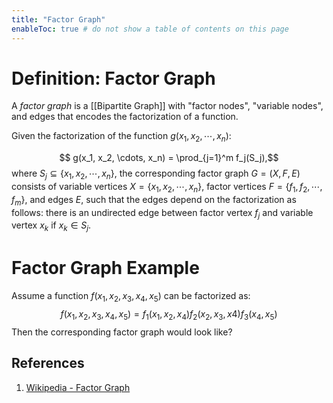 ```yaml
---
title: "Factor Graph"
enableToc: true # do not show a table of contents on this page
---
```


# Definition: Factor Graph
A *factor graph* is a [[Bipartite Graph]] with "factor nodes", "variable nodes", and edges that encodes the factorization of a function.

Given the factorization of the function $g(x_1, x_2, \cdots, x_n)$:

$$ g(x_1, x_2, \cdots, x_n) = \prod_{j=1}^m f_j(S_j),$$
where $S_j \subseteq \{x_1, x_2, \cdots, x_n\}$, the corresponding factor graph $G = (X, F, E)$ consists of variable vertices $X = \{x_1, x_2, \cdots, x_n\}$, factor vertices $F = \{f_1, f_2, \cdots, f_m\}$, and edges $E$, such that the edges depend on the factorization as follows: there is an undirected edge between factor vertex $f_j$ and variable vertex $x_k$ if $x_k \in S_j$.

# Factor Graph Example
Assume a function $f(x_1, x_2, x_3, x_4, x_5)$ can be factorized as: 
$$ f(x_1, x_2, x_3, x_4, x_5) = f_1(x_1, x_2, x_4) f_2(x_2, x_3, x4) f_3(x_4, x_5)$$ Then the corresponding factor graph would look like?

## References
1. [Wikipedia - Factor Graph](https://en.wikipedia.org/wiki/Factor_graph)

